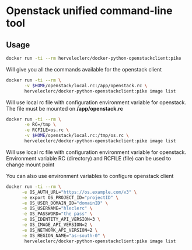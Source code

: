 # Openstack unified command-line tool

## Usage

```bash
docker run -ti --rm herveleclerc/docker-python-openstackclient:pike
```

Will give you all the commands available for the openstack client


```bash
docker run -ti --rm \
       -v $HOME/openstack/local.rc:/app/openstack.rc \
       herveleclerc/docker-python-openstackclient:pike image list
```

Will use local rc file with configuration environment variable for openstack. The file must be mounted on **/app/openstack.rc**

```bash
docker run -ti --rm \
       -e RC=/tmp \
       -e RCFILE=os.rc \
       -v $HOME/openstack/local.rc:/tmp/os.rc \
       herveleclerc/docker-python-openstackclient:pike image list
```

Will use local rc file with configuration environment variable for openstack. Environment variable RC (directory) and RCFILE (file) can be used to change mount point


You can also use environment variables to configure openstack client

```bash
docker run -ti --rm \
      -e OS_AUTH_URL="https://os.example.com/v3" \
      -e export OS_PROJECT_ID="projectID" \
      -e OS_USER_DOMAIN_ID="domainID" \
      -e OS_USERNAME="hleclerc" \
      -e OS_PASSWORD="the pass" \
      -e OS_IDENTITY_API_VERSION=3 \
      -e OS_IMAGE_API_VERSION=2 \
      -e OS_NETWORK_API_VERSION=2 \
      -e OS_REGION_NAME="as-south-0" \
       herveleclerc/docker-python-openstackclient:pike image list
```






